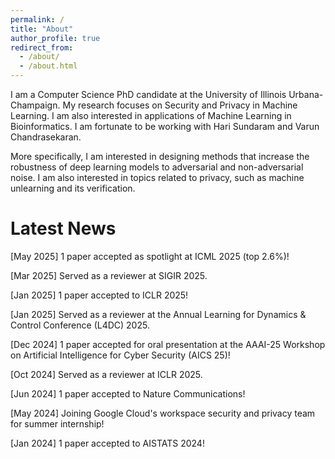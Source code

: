 ```yaml
---
permalink: /
title: "About"
author_profile: true
redirect_from: 
  - /about/
  - /about.html
---
```


I am a Computer Science PhD candidate at the University of Illinois Urbana-Champaign. My research focuses on Security and Privacy in Machine Learning. I am also interested in applications of Machine Learning in Bioinformatics. I am fortunate to be working with Hari Sundaram and Varun Chandrasekaran.

More specifically, I am interested in designing methods that increase the robustness of deep learning models to adversarial and non-adversarial noise. I am also interested in topics related to privacy, such as machine unlearning and its verification.


<h1>Latest News</h1>

[May 2025] 1 paper accepted as spotlight at ICML 2025 (top 2.6%)!

[Mar 2025] Served as a reviewer at SIGIR 2025.

[Jan 2025] 1 paper accepted to ICLR 2025!

[Jan 2025] Served as a reviewer at the Annual Learning for Dynamics & Control Conference (L4DC) 2025.

[Dec 2024] 1 paper accepted for oral presentation at the AAAI-25 Workshop on Artificial Intelligence for Cyber Security (AICS 25)!

[Oct 2024] Served as a reviewer at ICLR 2025.

[Jun 2024] 1 paper accepted to Nature Communications!

[May 2024] Joining Google Cloud's workspace security and privacy team for summer internship!

[Jan 2024] 1 paper accepted to AISTATS 2024!



